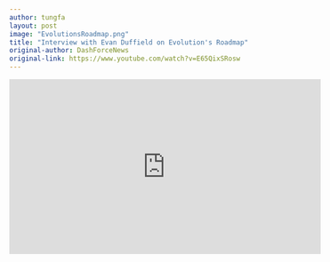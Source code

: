 ```yaml
---
author: tungfa
layout: post
image: "EvolutionsRoadmap.png"
title: "Interview with Evan Duffield on Evolution's Roadmap"
original-author: DashForceNews
original-link: https://www.youtube.com/watch?v=E65QixSRosw
---
```

<iframe width="560" height="315" src="https://www.youtube.com/embed/E65QixSRosw" frameborder="0" allowfullscreen></iframe>
